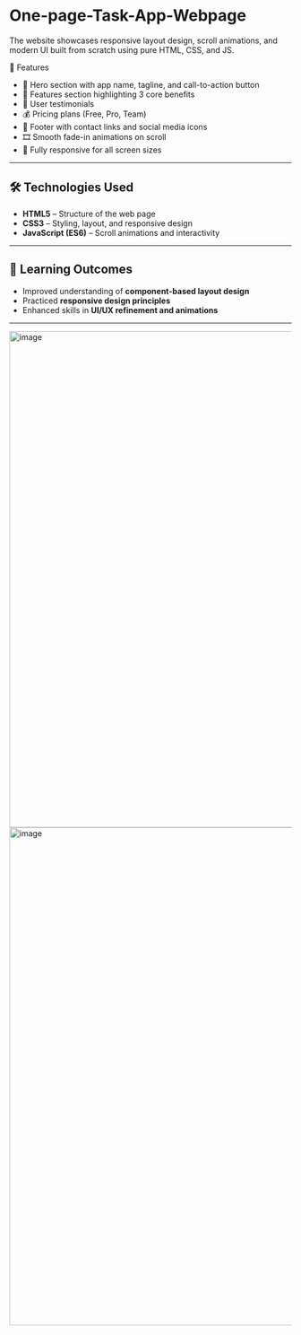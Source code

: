 # One-page-Task-App-Webpage
The website showcases responsive layout design, scroll animations, and modern UI built from scratch using pure HTML, CSS, and JS.


🚀 Features

- 🌟 Hero section with app name, tagline, and call-to-action button  
- 🧠 Features section highlighting 3 core benefits  
- 💬 User testimonials  
- 💰 Pricing plans (Free, Pro, Team)  
- 📩 Footer with contact links and social media icons  
- 🎞️ Smooth fade-in animations on scroll  
- 📱 Fully responsive for all screen sizes  

---

## 🛠️ Technologies Used

- **HTML5** – Structure of the web page  
- **CSS3** – Styling, layout, and responsive design  
- **JavaScript (ES6)** – Scroll animations and interactivity  

---

## 🧠 Learning Outcomes

- Improved understanding of **component-based layout design**  
- Practiced **responsive design principles**  
- Enhanced skills in **UI/UX refinement and animations**

---

<img width="1891" height="885" alt="image" src="https://github.com/user-attachments/assets/87b2de26-bfb9-4250-b872-eda9706ac28b" />

<img width="1883" height="888" alt="image" src="https://github.com/user-attachments/assets/2b35fdf2-deba-4506-ae73-ca748a0d501e" />


